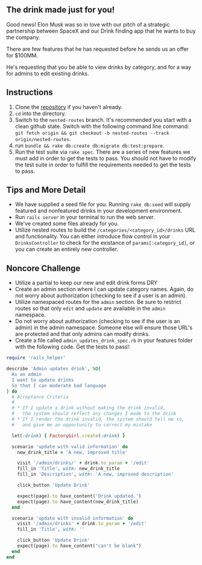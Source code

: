 ## The drink made just for you!

Good news! Elon Musk was so in love with our pitch of a strategic partnership between SpaceX
and our Drink finding app that he wants to buy the company.

There are few features that he has requested before he sends us an offer for
$100MM.

He's requesting that you be able to view drinks by category, and for a way for
admins to edit existing drinks.

## Instructions

1. Clone the [repository][launchtails-gh] if you haven't already.
2. `cd` into the directory.
3. Switch to the `nested-routes` branch. It's recommended you start with a clean github state. 
  Switch with the following command line command: `git fetch origin && git
  checkout -b nested-routes --track origin/nested-routes`.
4. run `bundle && rake db:create db:migrate db:test:prepare`.
5. Run the test suite via `rake spec`. 
  There are a series of new features we must add in order to get the tests to
  pass. You should not have to modify the test suite in order to fulfill the
  requirements needed to get the tests to pass.

## Tips and More Detail

* We have supplied a seed file for you. 
  Running `rake db:seed` will supply featured and nonfeatured drinks in your development environment.
* Run `rails server` in your terminal to run the web server.
* We've created some files already for you.
* Utilize nested routes to build the `/categories/<category_id>/drinks` URL and
  functionality. You can either introduce flow control in your
  `DrinksController` to check for the existance of `params[:category_id]`, or
  you can create an entirely new controller.

## Noncore Challenge

* Utilize a partial to keep our new and edit drink forms DRY
* Create an admin section where I can update category names. Again, do not worry
  about authorization (checking to see if a user is an admin).
* Utilize namespaced routes for the `admin` section. Be sure to restrict routes
  so that only `edit` and `update` are available in the `admin` namespace.
* Do not worry about authorization (checking to see if the user is an admin) in the admin namespace. 
  Someone else will ensure those URL's are protected and that only admins can modify drinks.
* Create a file called `admin_updates_drink_spec.rb` in your features folder with the following code. Get the tests to pass!:

```ruby
require 'rails_helper'

describe 'Admin updates drink', %Q{
  As an admin
  I want to update drinks
  So that I can moderate bad language
} do
  # Acceptance Criteria
  #
  # * If I update a drink without making the drink invalid,
  #   the system should reflect any changes I made to the drink
  # * If I render the drink invalid, the system should tell me so,
  #   and give me an opportunity to correct my mistake

  let(:drink) { FactoryGirl.create(:drink) }

  scenario 'update with valid information' do
    new_drink_title = 'A new, improved title'

    visit '/admin/drinks/' + drink.to_param + '/edit'
    fill_in 'Title', with: new_drink_title
    fill_in 'Description', with: 'A new, improved description'

    click_button 'Update Drink'

    expect(page).to have_content('Drink updated.')
    expect(page).to have_content(new_drink_title)
  end

  scenario 'update with invalid information' do
    visit '/admin/drinks' + drink.to_param + '/edit'
    fill_in 'Title', with: ''

    click_button 'Update Drink'
    expect(page).to have_content("can't be blank")
  end
end
```

[launchtails-gh]: https://github.com/LaunchAcademy/launchtails
